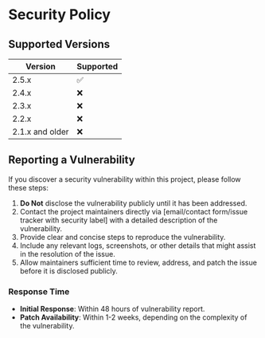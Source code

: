 # Security Policy

## Supported Versions

| Version       | Supported          |
| ------------- | ------------------ |
| 2.5.x         | :white_check_mark: |
| 2.4.x         | :x:                |
| 2.3.x         | :x:                |
| 2.2.x         | :x:                |
| 2.1.x and older | :x:             |

## Reporting a Vulnerability

If you discover a security vulnerability within this project, please follow these steps:

1. **Do Not** disclose the vulnerability publicly until it has been addressed.
2. Contact the project maintainers directly via [email/contact form/issue tracker with security label] with a detailed description of the vulnerability.
3. Provide clear and concise steps to reproduce the vulnerability.
4. Include any relevant logs, screenshots, or other details that might assist in the resolution of the issue.
5. Allow maintainers sufficient time to review, address, and patch the issue before it is disclosed publicly.

### Response Time

- **Initial Response**: Within 48 hours of vulnerability report.
- **Patch Availability**: Within 1-2 weeks, depending on the complexity of the vulnerability.
